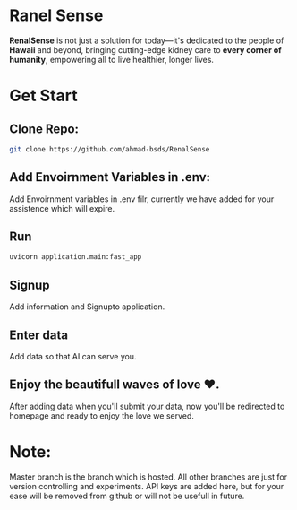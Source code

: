 
# Ranel Sense

**RenalSense** is not just a solution for today—it's dedicated to the people of **Hawaii** and beyond, bringing cutting-edge kidney care to **every corner of humanity**, empowering all to live healthier, longer lives.


# Get Start

## Clone Repo:

```bash
git clone https://github.com/ahmad-bsds/RenalSense
```

## Add Envoirnment Variables in .env:
Add Envoirnment variables in .env filr, currently we have added for your assistence which will expire.

## Run

```bash
uvicorn application.main:fast_app
```

## Signup

Add information and Signupto application.

## Enter data 

Add data so that AI can serve you.

## Enjoy the beautifull waves of love ❤️.

After adding data when you'll submit your data, now you'll be redirected to homepage and ready to enjoy the love we served.

# Note:
Master branch is the branch which is hosted. All other branches are just for version controlling and experiments. API keys are added here, but for your ease will be removed from github or will not be usefull in future.

